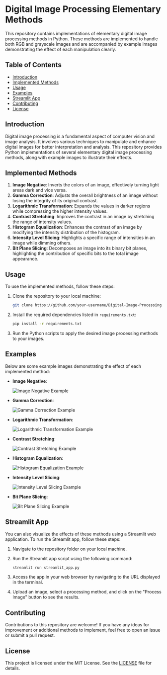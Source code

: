 # Digital Image Processing Elementary Methods

This repository contains implementations of elementary digital image processing methods in Python. These methods are implemented to handle both RGB and grayscale images and are accompanied by example images demonstrating the effect of each manipulation clearly.

## Table of Contents

- [Introduction](#introduction)
- [Implemented Methods](#implemented-methods)
- [Usage](#usage)
- [Examples](#examples)
- [Streamlit App](#streamlit-app)
- [Contributing](#contributing)
- [License](#license)

## Introduction

Digital image processing is a fundamental aspect of computer vision and image analysis. It involves various techniques to manipulate and enhance digital images for better interpretation and analysis. This repository provides Python implementations of several elementary digital image processing methods, along with example images to illustrate their effects.

## Implemented Methods

1. **Image Negative**: Inverts the colors of an image, effectively turning light areas dark and vice versa.
2. **Gamma Correction**: Adjusts the overall brightness of an image without losing the integrity of its original contrast.
3. **Logarithmic Transformation**: Expands the values in darker regions while compressing the higher intensity values.
4. **Contrast Stretching**: Improves the contrast in an image by stretching the range of intensity values.
5. **Histogram Equalization**: Enhances the contrast of an image by modifying the intensity distribution of the histogram.
6. **Intensity Level Slicing**: Highlights a specific range of intensities in an image while dimming others.
7. **Bit Plane Slicing**: Decomposes an image into its binary bit planes, highlighting the contribution of specific bits to the total image appearance.

## Usage

To use the implemented methods, follow these steps:

1. Clone the repository to your local machine:

   ```bash
   git clone https://github.com/your-username/Digital-Image-Processing-Elementary-Methods.git
   ```

2. Install the required dependencies listed in `requirements.txt`:

   ```bash
   pip install -r requirements.txt
   ```

3. Run the Python scripts to apply the desired image processing methods to your images.

## Examples

Below are some example images demonstrating the effect of each implemented method:

- **Image Negative**:

  ![Image Negative Example](https://github.com/birehan/Digital-Image-Processing-Elementary-Methods/blob/main/images/neg.png)

- **Gamma Correction**:

  ![Gamma Correction Example](https://github.com/birehan/Digital-Image-Processing-Elementary-Methods/blob/main/images/gama.png)

- **Logarithmic Transformation**:

  ![Logarithmic Transformation Example](https://github.com/birehan/Digital-Image-Processing-Elementary-Methods/blob/main/images/log.png)

- **Contrast Stretching**:

  ![Contrast Stretching Example](https://github.com/birehan/Digital-Image-Processing-Elementary-Methods/blob/main/images/contrast_stretching.png)

- **Histogram Equalization**:

  ![Histogram Equalization Example](https://github.com/birehan/Digital-Image-Processing-Elementary-Methods/blob/main/images/hist.png)

- **Intensity Level Slicing**:

  ![Intensity Level Slicing Example](https://github.com/birehan/Digital-Image-Processing-Elementary-Methods/blob/main/images/intensity.png)

- **Bit Plane Slicing**:

  ![Bit Plane Slicing Example](https://github.com/birehan/Digital-Image-Processing-Elementary-Methods/blob/main/images/bit_plane_slicing.png)

## Streamlit App

You can also visualize the effects of these methods using a Streamlit web application. To run the Streamlit app, follow these steps:

1. Navigate to the repository folder on your local machine.

2. Run the Streamlit app script using the following command:

   ```bash
   streamlit run streamlit_app.py
   ```

3. Access the app in your web browser by navigating to the URL displayed in the terminal.

4. Upload an image, select a processing method, and click on the "Process Image" button to see the results.

## Contributing

Contributions to this repository are welcome! If you have any ideas for improvement or additional methods to implement, feel free to open an issue or submit a pull request.

## License

This project is licensed under the MIT License. See the [LICENSE](LICENSE) file for details.
